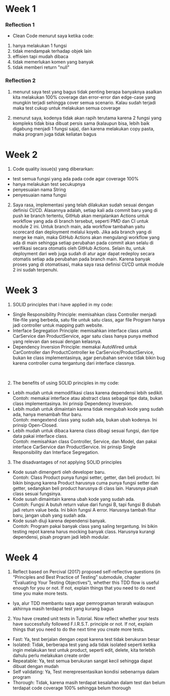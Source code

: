 <h1>Week 1</h1>
<h3>Reflection 1</h3>

- Clean Code menurut saya ketika code:
1. hanya melakukan 1 fungsi
2. tidak mendampak terhadap objek lain
3. effisien tapi mudah dibaca
4. tidak memerlukan komen yang banyak
5. tidak memberi return "null"


<h3>Reflection 2</h3>

1. menurut saya test yang bagus tidak penting berapa banyaknya asalkan kita melakukan 100% coverage dan error-error dan edge-case yang mungkin terjadi sehingga cover semua scenario. Kalau sudah terjadi maka test cukup untuk melakukan semua coverage

2. menurut saya, kodenya tidak akan rapih terutama karena 2 fungsi yang kompleks tidak bisa dibuat persis sama (kalaupun bisa, lebih baik digabung menjadi 1 fungsi saja), dan karena melakukan copy pasta, maka program juga tidak keliatan bagus

<h1>Week 2</h1>

1. Code quality issue(s) yang diberarkan: 
- test semua fungsi yang ada pada code agar coverage 100%
- hanya melakukan test secukupnya
- penyesuaian nama String
- penyesuaian nama fungsi

2. Saya rasa, implementasi yang telah dilakukan sudah sesuai dengan definisi CI/CD. Alasannya adalah, setiap kali ada commit baru yang di push ke branch tertentu, GitHub akan menjalankan Actions untuk workflow yang ada di branch tersebut, seperti PMD dan CI untuk module 2 ini. Untuk branch main, ada workflow tambahan yaitu scorecard dan deployment melalui koyeb. Jika ada branch yang di merge ke main, maka GitHub Actions akan mengulangi workflow yang ada di main sehingga setiap perubahan pada commit akan selalu di verifikasi secara otomatis oleh GitHub Actions. Selain itu, untuk deployment dari web juga sudah di atur agar dapat redeploy secara otomatis setiap ada perubahan pada branch main. Karena banyak proses yang di otomatisasi, maka saya rasa definisi CI/CD untuk module 2 ini sudah terpenuhi.

<h1>Week 3</h1>

1. SOLID principles that i have applied in my code: <br>
- Single Responsibility Principle: memisahkan class Controller menjadi file-file yang berbeda, satu file untuk satu class, agar file Program hanya jadi controller untuk mapping path website. <br>
- Interface Segregation Principle: memisahkan interface class untuk CarService dan ProductService, agar satu class hanya punya method yang relevan dan sesuai dengan kelasnya. <br>
- Dependency Inversion Principle: memakai AutoWired untuk CarController dan ProductController ke CarService/ProductService, bukan ke class implementasinya, agar perubahan service tidak bikin bug karena controller cuma tergantung dari interface classnya.
<br>

2. The benefits of using SOLID principles in my code:
- Lebih mudah untuk memodifikasi class karena dependensi lebih sedikit.<br>
  Contoh: memakai interface atau abstract class sebagai tipe data, bukan class implementasinya. Ini prinsip Dependency Inversion.<br>
- Lebih mudah untuk dimaintain karena tidak mengubah kode yang sudah ada, hanya menambah fitur baru.<br>
  Contoh: mengextend class yang sudah ada, bukan ubah kodenya. Ini prinsip Open-Closed.<br>
- Lebih mudah untuk dibaca karena class dibagi sesuai fungsi, dan tipe data pakai interface class.<br>
  Contoh: memisahkan class Controller, Service, dan Model, dan pakai interface CarService dan ProductService. Ini prinsip Single Responsibility dan Interface Segregation.

3. The disadvantages of not applying SOLID principles
- Kode susah dimengerti oleh developer baru.<br>
  Contoh: Class Product punya fungsi setter, getter, dan beli product. Ini bikin bingung karena Product harusnya cuma punya fungsi setter dan getter, sedangkan beli product harusnya di class lain. Harusnya pisah class sesuai fungsinya.<br>
- Kode susah dimaintain karena ubah kode yang sudah ada. <br>
  Contoh: Fungsi A butuh return value dari fungsi B, tapi fungsi B diubah jadi return value beda. Ini bikin fungsi A error. Harusnya tambah fitur baru, jangan ubah yang sudah ada.<br>
- Kode susah diuji karena dependensi banyak.<br>
  Contoh: Program pakai banyak class yang saling tergantung. Ini bikin testing repot karena harus mocking banyak class. Harusnya kurangi dependensi, pisah program jadi lebih modular.


<h1>Week 4</h1>

1. Reflect based on Percival (2017) proposed self-reflective questions (in “Principles and Best Practice of Testing” submodule, chapter “Evaluating Your Testing Objectives”), whether this TDD flow is useful enough for you or not. If not, explain things that you need to do next time you make more tests.
- Iya, alur TDD membantu saya agar pemrograman terarah walaupun akhirnya masih terdapat test yang kurang bagus

2. You have created unit tests in Tutorial. Now reflect whether your tests have successfully followed F.I.R.S.T. principle or not. If not, explain things that you need to do the next time you create more tests.
- Fast: Ya, test berjalan dengan cepat karena test tidak berukuran besar
- Isolated: Tidak, berberapa test yang ada tidak isolated seperti ketika ingin melakukan test untuk product, seperti edit, delete, kita terlebih dahulu perlu melakukan create order
- Repeatable: Ya, test semua berukuran sangat kecil sehingga dapat dibuat dengan mudah
- Self validating: Ya, Test merepresentasikan kondisi sebenarnya dalam program
- Thorough: Tidak, karena masih terdapat kesalahan dalam test dan belum terdapat code coverage 100% sehingga belum thorough